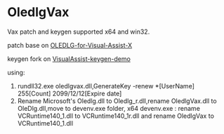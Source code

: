 # OledlgVax
Vax patch and keygen
supported x64 and win32.

patch base on [OLEDLG-for-Visual-Assist-X](https://github.com/lvtx/OLEDLG-for-Visual-Assist-X.git)

keygen fork on [VisualAssist-keygen-demo](https://github.com/DoubleLabyrinth/VisualAssist-keygen-demo.git)

using:
1. rundll32.exe oledlgvax.dll,GenerateKey -renew *[UserName] 255[Count] 2099/12/12[Expire date]
2. Rename Microsoft's Oledlg.dll to Oledlg_r.dll,rename OledlgVax.dll to OleDlg.dll,move to devenv.exe folder,
   x64 devenv.exe : rename VCRuntime140_1.dll to VCRuntime140_1r.dll and rename OledlgVax to VCRuntime140_1.dll
